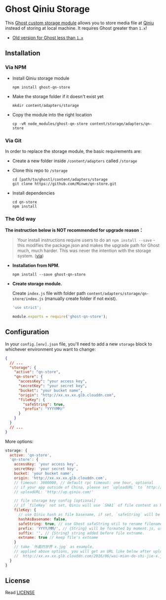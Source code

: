 # Ghost Qiniu Storage

This [Ghost custom storage module](https://github.com/TryGhost/Ghost/wiki/Using-a-custom-storage-module) allows you to store media file at [Qiniu](http://www.qiniu.com/) instead of storing at local machine. It requires Ghost greater than `1.x`!

- [Old version for Ghost less than `1.x`](https://github.com/minwe/qn-store/tree/1.x)

## Installation

### Via NPM

- Install Qiniu storage module

  ```
  npm install ghost-qn-store
  ```
- Make the storage folder if it doesn't exist yet

  ```
  mkdir content/adapters/storage
  ```
- Copy the module into the right location

  ```
  cp -vR node_modules/ghost-qn-store content/storage/adapters/qn-store
  ```

### Via Git

In order to replace the storage module, the basic requirements are:

- Create a new folder inside `/content/adapters` called `/storage`

- Clone this repo to `/storage`

  ```
  cd [path/to/ghost]/content/adapters/storage
  git clone https://github.com/Minwe/qn-store.git
  ```

- Install dependencies

  ```
  cd qn-store
  npm install
  ```

### The Old way

**The instruction below is NOT recommended for upgrade reason：**

> Your install instructions require users to do an `npm install --save` - this modifies the package.json and makes the upgrade path for Ghost much, much harder. This was never the intention with the storage system. ([via](https://github.com/minwe/qn-store/issues/6))

- **Installation from NPM.**
  
  ``` 
  npm install --save ghost-qn-store
  ```
  
- **Create storage module.**
  
  Create `index.js` file with folder path `content/adapters/storage/qn-store/index.js` (manually create folder if not exist).
  
  ``` javascript
  'use strict';
  
  module.exports = require('ghost-qn-store');
  
  ```

## Configuration

In your `config.[env].json` file, you'll need to add a new `storage` block to whichever environment you want to change:

```json
{
  // ...
  "storage": {
    "active": "qn-store",
    "qn-store": {
      "accessKey": "your access key",
      "secretKey": "your secret key",
      "bucket": "your bucket name",
      "origin": "http://xx.xx.xx.glb.clouddn.com",
      "fileKey": {
        "safeString": true,
        "prefix": "YYYYMM/"
      }
    }
  }
  // ...
}
```

More options: 

```javascript
storage: {
  active: 'qn-store',
  'qn-store': {
    accessKey: 'your access key',
    secretKey: 'your secret key',
    bucket: 'your bucket name',
    origin: 'http://xx.xx.xx.glb.clouddn.com',
    // timeout: 3600000, // default rpc timeout: one hour, optional
    // if your app outside of China, please set `uploadURL` to `http://up.qiniug.com/`
    // uploadURL: 'http://up.qiniu.com/'

    // file storage key config [optional]
    // if `fileKey` not set, Qiniu will use `SHA1` of file content as key.
    fileKey: {
      // use Qiniu hash as file basename, if set, `safeString` will be ignored
      hashAsBasename: false,
      safeString: true, // use Ghost safaString util to rename filename, e.g. Chinese to Pinyin
      prefix: 'YYYY/MM/', // {String} will be formated by moment.js, using `[]` to escape,
      suffix: '', // {String} string added before file extname.
      extname: true // keep file's extname
    }
    // take `外面的世界 x.jpg` as example,
    // applied above options, you will get an URL like below after uploaded:
    //  http://xx.xx.xx.glb.clouddn.com/2016/06/wai-mian-de-shi-jie-x.jpg
  }
}
```

## License

Read [LICENSE](LICENSE)
